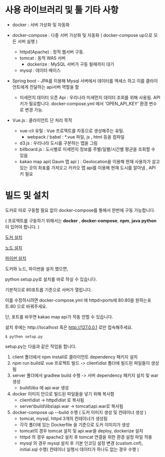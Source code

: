 # 사용 라이브러리 및 툴 기타 사항
- docker : 서버 가상화 및 자동화
- docker-compose : 다중 서버 가상화 및 자동화 ( docker-compose up으로 모든 서버 실행 )
    - httpd(Apache) : 정적 웹서버 구동.
    - tomcat : 동적 WAS 서버
        - dockerize : MySQL 서버가 구동 될때까지 대기
    - mysql : 데이터 베이스 
- Spring boot - JPA를 이용해 Mysql 서버에서 데이터를 액세스 하고 이를 클라이언트에게 전달하는 api서버 역할을 함
    - 미세먼지 데이터 오픈 Api : 우리나라 미세먼지 데이터 조회를 위해 사용됨. API키가 필요합니다. docker-compose.yml 에서 'OPEN_API_KEY' 환경 변수로 변경 가능.

- Vue.js : 클라이언트 단 처리 목적
    - vue-cli 유틸 : Vue 프로젝트를 자동으로 생성해주는 유틸.
        - webpack / babel : *.vue 파일, js , html 등을 컴파일
    - d3.js : 우리나라 도시를 구분하는 맵을 그림
    - billboard.js : 도시별로 미세먼지 정보를 주별/일별/시간별 평균을 조회할 수 있음
    - kakao map api( Daum 맵 api ) : Geolocation을 이용해 현재 사용자가 살고 있는 곳의 좌표를 가져오고 카카오 맵 api를 이용해 현재 도시를 알아냄 , API 키 필요 


# 빌드 및 설치

도커로 따로 구동할 필요 없이 docker-compose를 통해서 한번에 구동 가능합니다.

( 프로젝트를 구동하기 위해서는 **docker** , **docker-compose**, **npm**, **java** **python**이 있어야 합니다. )

[도커 설치](https://www.docker.com/get-started)

[노드 설치](https://nodejs.org)

[파이썬 설치](https://www.python.org)

도커와 노드, 파이썬을 설치 했으면, 

python setup.py로 설치를 바로 하실 수 있습니다.

기본적으로 80포트를 기준으로 서버가 열립니다. 

이를 수정하시려면 docker-compose.yml 에 httpd>ports에 80:80을 원하는포트:80 으로 바꿔주세요.

단, 포트를 바꾸면 kakao map api가 작동 안할 수 있습니다.

설치 후에는 http://localhost 혹은 http://127.0.0.1 로만 접속해주세요. 

```
$ python setup.py
```

setup.py는 다음과 같은 작업을 합니다.

1. client 폴더에서 npm install로 클라이언트 dependency 패키지 설치
2. npm run build로 vue 프로젝트 빌드 -> client\dist 폴더에 빌드된 파일들이 생성됨
3. server 폴더에서 gradlew build 수행 -> 서버 dependency 패키지 설치 및 war 생성
    - build\libs 에 api.war 생성
4. docker 이미지 안으로 빌드된 파일들을 넣기 위해 복사함
    - client\dist -> httpd\dist 로 복사됨
    - server\build\libs\api.war -> tomcat\api.war로 복사됨
5. docker-compose up --build 수행 ( 도커 이미지 생성 및 컨테이너 생성 )
    - tomcat, mysql, httpd 3개의 컨테이너가 생성됨
    - 각각 폴더에 있는 Dockerfile 을 기준으로 도커 이미지가 생성
    - tomcat의 경우 tomcat 설치 및 api.war을 deploy, dockerize 설치
    - httpd 의 경우 apache2 설치 후 tomcat 연결을 위한 환경 설정 파일 적용
    - mysql 의 경우 mysql 설치 후 기본 인코딩 설정 변경 (custom.cnf), initial.sql 수행( 컨테이너 실행시 데이터가 하나도 없는 경우 수행 )
